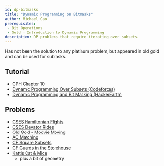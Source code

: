 ```yaml
---
id: dp-bitmasks
title: "Dynamic Programming on Bitmasks"
author: Michael Cao
prerequisites: 
 - Bit Operations
 - Gold - Introduction to Dynamic Programming
description: DP problems that require iterating over subsets.
---
```


Has not been the solution to any platinum problem, but appeared in old gold and can be used for subtasks.

## Tutorial

 - CPH Chapter 10
 - [Dynamic Programming Over Subsets (Codeforces)](https://codeforces.com/blog/entry/337)
 - [Dynamic Programming and Bit Masking (HackerEarth)](https://www.hackerearth.com/practice/algorithms/dynamic-programming/bit-masking/tutorial/)

## Problems

 - [CSES Hamiltonian Flights](https://cses.fi/problemset/task/1690)
 - [CSES Elevator Rides](https://cses.fi/problemset/task/1653)
 - [Old Gold - Moovie Moving](http://www.usaco.org/index.php?page=viewproblem2&cpid=515)
 - [AC Matching](https://atcoder.jp/contests/dp/tasks/dp_o)
 - [CF Square Subsets](https://codeforces.com/contest/895/problem/C)
 - [CF Guards in the Storehouse](https://codeforces.com/problemset/problem/845/F)
 - [Kattis Cat & Mice](https://open.kattis.com/problems/catandmice) [](66)
   - plus a bit of geometry